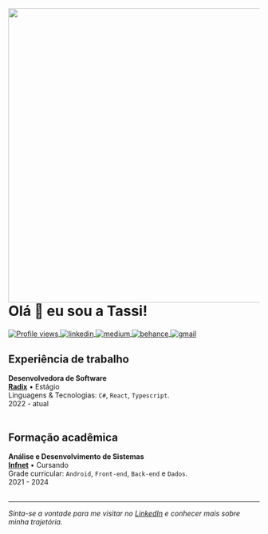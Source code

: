 <!-- Github card -->
<img align="right" height="590em" src="https://raw.githubusercontent.com/gist/tassianabenamor/36fc222e47cab186d27ef0454ec810ee/raw/443ce5a52ea14a19c32a728acdf8915b691f6885/githubcardtassi.svg"/>

<!-- Mensagem de boas vindas -->
<h1 align="left">Olá 👋 eu sou a Tassi!</h1>

<!-- Profile views e redes sociais -->
<p align="left">
  
  <a href="[https://www.linkedin.com/in/tassiana-benamor/](https://komarev.com/ghpvc/?username=tassianabenamor&color=blueviolet)" target="_blank">
    <img align="center" src="https://komarev.com/ghpvc/?username=tassianabenamor&color=blueviolet" alt="Profile views"/>
  </a>
  <a href="https://www.linkedin.com/in/tassiana-benamor/" target="_blank">
    <img align="center" src="https://img.shields.io/badge/-LinkedIn-05122A?style=flat&logo=linkedin&color=5e5e5e" alt="linkedin"/>
  </a>
  <a href="https://medium.com/@TassianaBenamor" target="_blank">
    <img align="center" src="https://img.shields.io/badge/-Medium-05122A?style=flat&logo=medium&color=5e5e5e" alt="medium"/>
  </a>
  <a href="https://www.behance.net/tassianabenamor" target="_blank">
    <img align="center" src="https://img.shields.io/badge/-Behance-05122A?style=flat&logo=behance&color=5e5e5e" alt="behance"/>
  </a>
  <a href="mailto:tassiana.benamor@al.infnet.edu.br" target="_blank">
    <img align="center" src="https://img.shields.io/badge/-Gmail-05122A?&color=5e5e5e" alt="gmail"/>
  </a>
</p>

<!-- Experiencia de trabalho -->
<h2>Experiência de trabalho</h2>

**Desenvolvedora de Software** \
[**Radix**](https://www.linkedin.com/company/radix-brasil/mycompany/verification/) • Estágio \
Linguagens & Tecnologias: `C#`, `React`, `Typescript`. \
2022 - atual
<br/>
<br/>

<!-- Outras experiências -->
<h2>Formação acadêmica</h2>

**Análise e Desenvolvimento de Sistemas** \
[**Infnet**](https://www.linkedin.com/school/instituto-infnet/) • Cursando \
Grade curricular: `Android`, `Front-end`, `Back-end` e `Dados`. \
2021 - 2024 
<br/>
<br/>

<!-- Convite a continuar a conversa -->
<hr>

*Sinta-se a vontade para me visitar no [LinkedIn](https://www.linkedin.com/in/tassiana-benamor/) e conhecer mais sobre minha trajetória.*

